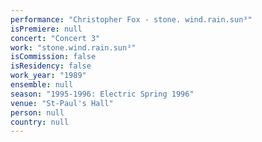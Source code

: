 ```yaml
---
performance: "Christopher Fox - stone. wind.rain.sun³"
isPremiere: null
concert: "Concert 3"
work: "stone.wind.rain.sun³"
isCommission: false
isResidency: false
work_year: "1989"
ensemble: null
season: "1995-1996: Electric Spring 1996"
venue: "St-Paul's Hall"
person: null
country: null
---
```


